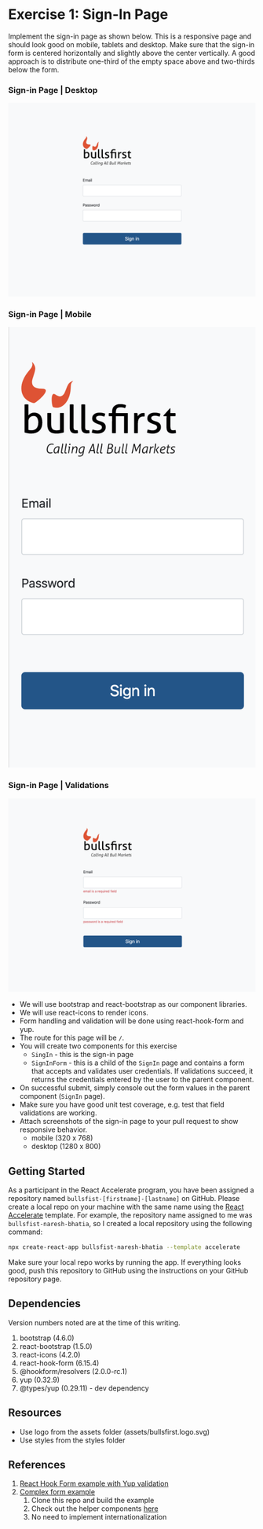 # Exercise 1: Sign-In Page

Implement the sign-in page as shown below. This is a responsive page and should
look good on mobile, tablets and desktop. Make sure that the sign-in form is
centered horizontally and slightly above the center vertically. A good approach
is to distribute one-third of the empty space above and two-thirds below the
form.

### Sign-in Page | Desktop

![Sign-in Page Desktop](../visual-design/sign-in-desktop.png)

### Sign-in Page | Mobile

![Sign-in Page Mobile](../visual-design/sign-in-mobile.png)

### Sign-in Page | Validations

![Sign-in Page Validations](../visual-design/sign-in-validations.png)

- We will use bootstrap and react-bootstrap as our component libraries.
- We will use react-icons to render icons.
- Form handling and validation will be done using react-hook-form and yup.
- The route for this page will be `/`.
- You will create two components for this exercise
  - `SingIn` - this is the sign-in page
  - `SignInForm` - this is a child of the `SignIn` page and contains a form that
    accepts and validates user credentials. If validations succeed, it returns
    the credentials entered by the user to the parent component.
- On successful submit, simply console out the form values in the parent
  component (`SignIn` page).
- Make sure you have good unit test coverage, e.g. test that field validations
  are working.
- Attach screenshots of the sign-in page to your pull request to show responsive
  behavior.
  - mobile (320 x 768)
  - desktop (1280 x 800)

## Getting Started

As a participant in the React Accelerate program, you have been assigned a
repository named `bullsfist-[firstname]-[lastname]` on GitHub. Please create a
local repo on your machine with the same name using the
[React Accelerate](https://github.com/PublicisSapient/cra-template-accelerate)
template. For example, the repository name assigned to me was
`bullsfist-naresh-bhatia`, so I created a local repository using the following
command:

```sh
npx create-react-app bullsfist-naresh-bhatia --template accelerate
```

Make sure your local repo works by running the app. If everything looks good,
push this repository to GitHub using the instructions on your GitHub repository
page.

## Dependencies

Version numbers noted are at the time of this writing.

1. bootstrap (4.6.0)
2. react-bootstrap (1.5.0)
3. react-icons (4.2.0)
4. react-hook-form (6.15.4)
5. @hookform/resolvers (2.0.0-rc.1)
6. yup (0.32.9)
7. @types/yup (0.29.11) - dev dependency

## Resources

- Use logo from the assets folder (assets/bullsfirst.logo.svg)
- Use styles from the styles folder

## References

1. [React Hook Form example with Yup validation](https://react-hook-form.com/get-started/#SchemaValidation)
2. [Complex form example](https://github.com/nareshbhatia/form-examples)
   1. Clone this repo and build the example
   2. Check out the helper components
      [here](https://github.com/nareshbhatia/form-examples/tree/main/checkout-form-rhf/src/components/Form)
   3. No need to implement internationalization
